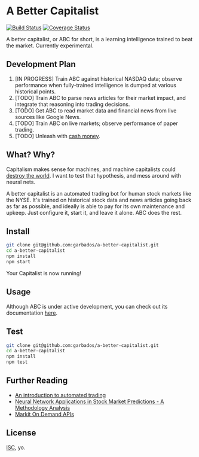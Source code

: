 # A Better Capitalist

[![Build Status](https://travis-ci.org/garbados/a-better-capitalist.svg?branch=master)](https://travis-ci.org/garbados/a-better-capitalist)
[![Coverage Status](https://coveralls.io/repos/garbados/a-better-capitalist/badge.svg?branch=master&service=github)](https://coveralls.io/github/garbados/a-better-capitalist?branch=master)

A better capitalist, or ABC for short, is a learning intelligence trained to beat the market. Currently experimental.

## Development Plan

1. [IN PROGRESS] Train ABC against historical NASDAQ data; observe performance when fully-trained intelligence is dumped at various historical points.
2. [TODO] Train ABC to parse news articles for their market impact, and integrate that reasoning into trading decisions.
3. [TODO] Get ABC to read market data and financial news from live sources like Google News.
4. [TODO] Train ABC on live markets; observe performance of paper trading.
5. [TODO] Unleash with [cash money](https://youtu.be/whFBCIzwxp8?t=1m43s).

## What? Why?

Capitalism makes sense for machines, and machine capitalists could [destroy the world](http://garbados.github.io/recent_stories/#/story/robot_capitalism.md). I want to test that hypothesis, and mess around with neural nets.

A better capitalist is an automated trading bot for human stock markets like the NYSE. It's trained on historical stock data and news articles going back as far as possible, and ideally is able to pay for its own maintenance and upkeep. Just configure it, start it, and leave it alone. ABC does the rest.

## Install

```bash
git clone git@github.com:garbados/a-better-capitalist.git
cd a-better-capitalist
npm install
npm start
```

Your Capitalist is now running!

## Usage

Although ABC is under active development, you can check out its documentation [here](http://garbados.github.io/a-better-capitalist/).

## Test

```bash
git clone git@github.com:garbados/a-better-capitalist.git
cd a-better-capitalist
npm install
npm test
```

## Further Reading

* [An introduction to automated trading](https://tradewave.net/help/trading)
* [Neural Network Applications in Stock Market Predictions - A Methodology Analysis](http://www.efos.unios.hr/arhiva/dokumenti/mzekic_varazdin98.pdf)
* [Markit On Demand APIs](http://dev.markitondemand.com/#doc_lookup)

## License

[ISC](http://opensource.org/licenses/ISC), yo.
